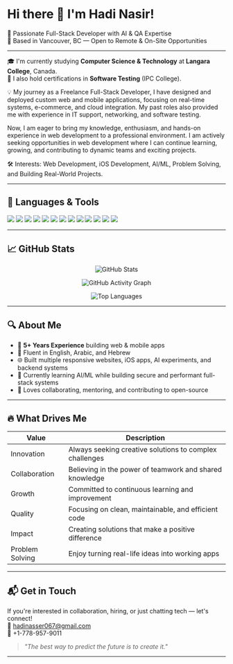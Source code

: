 # Hi there 👋 I'm Hadi Nasir!

🚀 Passionate Full-Stack Developer with AI & QA Expertise  
📍 Based in Vancouver, BC — Open to Remote & On-Site Opportunities  

---

🎓 I'm currently studying **Computer Science & Technology** at **Langara College**, Canada.  
🧪 I also hold certifications in **Software Testing** (IPC College).

💡 My journey as a Freelance Full-Stack Developer, I have designed and deployed custom web and mobile applications, focusing on real-time systems, e-commerce, and cloud integration. My past roles also provided me with experience in IT support, networking, and software testing.

   Now, I am eager to bring my knowledge, enthusiasm, and hands-on experience in web development to a professional environment. I am actively seeking opportunities in web development where I can continue learning, growing, and contributing to dynamic teams and exciting projects.

🛠️ Interests: Web Development, iOS Development, AI/ML, Problem Solving, and Building Real-World Projects.

---

## 🧰 Languages & Tools
<p>
  <img src="https://img.shields.io/badge/HTML5-E34F26?style=for-the-badge&logo=html5&logoColor=white"/>
  <img src="https://img.shields.io/badge/CSS3-1572B6?style=for-the-badge&logo=css3&logoColor=white"/>
  <img src="https://img.shields.io/badge/JavaScript-F7DF1E?style=for-the-badge&logo=javascript&logoColor=black"/>
  <img src="https://img.shields.io/badge/TypeScript-3178C6?style=for-the-badge&logo=typescript&logoColor=white"/>
  <img src="https://img.shields.io/badge/React-20232A?style=for-the-badge&logo=react&logoColor=61DAFB"/>
  <img src="https://img.shields.io/badge/SwiftUI-FA7343?style=for-the-badge&logo=swift&logoColor=white"/>
  <img src="https://img.shields.io/badge/Firebase-FFCA28?style=for-the-badge&logo=firebase&logoColor=black"/>
  <img src="https://img.shields.io/badge/Node.js-339933?style=for-the-badge&logo=nodedotjs&logoColor=white"/>
  <img src="https://img.shields.io/badge/MongoDB-47A248?style=for-the-badge&logo=mongodb&logoColor=white"/>
  <img src="https://img.shields.io/badge/MySQL-00758F?style=for-the-badge&logo=mysql&logoColor=white"/>
  <img src="https://img.shields.io/badge/Python-3776AB?style=for-the-badge&logo=python&logoColor=white"/>
  <img src="https://img.shields.io/badge/C++-00599C?style=for-the-badge&logo=c%2B%2B&logoColor=white"/>
  <img src="https://img.shields.io/badge/Java-ED8B00?style=for-the-badge&logo=java&logoColor=white"/>

</p>

---

## 📈 GitHub Stats

<div align="center">

![GitHub Stats](https://github-readme-stats.vercel.app/api?username=HA11723&show_icons=true&theme=tokyonight&hide_border=true&count_private=true)

![GitHub Activity Graph](https://github-readme-activity-graph.vercel.app/graph?username=HA11723&theme=tokyo-night&hide_border=true)

![Top Languages](https://github-readme-stats.vercel.app/api/top-langs/?username=HA11723&layout=compact&theme=tokyonight&hide_border=true&count_private=true&langs_count=8)

</div>

---

## 🔍 About Me

- 💼 **5+ Years Experience** building web & mobile apps
- 💬 Fluent in English, Arabic, and Hebrew
- 🌐 Built multiple responsive websites, iOS apps, AI experiments, and backend systems
- 🧠 Currently learning AI/ML while building secure and performant full-stack systems
- 🤝 Loves collaborating, mentoring, and contributing to open-source

---

## 🔥 What Drives Me

| Value         | Description                                                                 |
|---------------|-----------------------------------------------------------------------------|
| Innovation    | Always seeking creative solutions to complex challenges                    |
| Collaboration | Believing in the power of teamwork and shared knowledge                    |
| Growth        | Committed to continuous learning and improvement                           |
| Quality       | Focusing on clean, maintainable, and efficient code                        |
| Impact        | Creating solutions that make a positive difference                         |
| Problem Solving | Enjoy turning real-life ideas into working apps                         |

---

## 📬 Get in Touch

If you're interested in collaboration, hiring, or just chatting tech — let's connect!  
📧 hadinasser067@gmail.com  
📲 +1-778-957-9011

> *"The best way to predict the future is to create it."*

---
